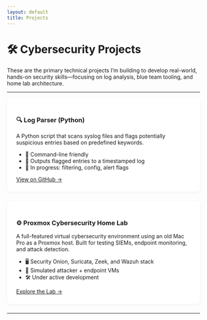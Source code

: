 ```yaml
---
layout: default
title: Projects
---
```


# 🛠️ Cybersecurity Projects

These are the primary technical projects I’m building to develop real-world, hands-on security skills—focusing on log analysis, blue team tooling, and home lab architecture.

---

<div class="card">
  <h3>🔍 Log Parser (Python)</h3>
  <p>A Python script that scans syslog files and flags potentially suspicious entries based on predefined keywords.</p>
  <ul>
    <li>🚀 Command-line friendly</li>
    <li>📂 Outputs flagged entries to a timestamped log</li>
    <li>🧠 In progress: filtering, config, alert flags</li>
  </ul>
  <a href="https://github.com/cyborgknight404/log-parser">View on GitHub →</a>
</div>

<div class="card">
  <h3>⚙️ Proxmox Cybersecurity Home Lab</h3>
  <p>A full-featured virtual cybersecurity environment using an old Mac Pro as a Proxmox host. Built for testing SIEMs, endpoint monitoring, and attack detection.</p>
  <ul>
    <li>🖥️ Security Onion, Suricata, Zeek, and Wazuh stack</li>
    <li>🔗 Simulated attacker + endpoint VMs</li>
    <li>🛠 Under active development</li>
  </ul>
  <a href="https://github.com/cyborgknight404/proxmox-lab">Explore the Lab →</a>
</div>

---

<style>
.card {
  background: #fff;
  padding: 1.5rem;
  margin-bottom: 1.5rem;
  box-shadow: 0 2px 8px rgba(0,0,0,0.05);
  border-radius: 8px;
}
</style>
